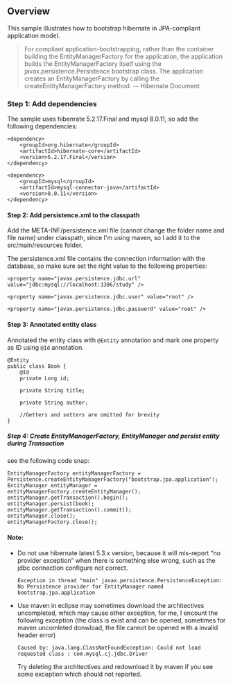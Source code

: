 ## Overview
This sample illustrates how to bootstrap hibernate in JPA-compliant application model. 
> For compliant application-bootstrapping, rather than the container building the EntityManagerFactory for the application, the application builds the EntityManagerFactory itself using the javax.persistence.Persistence bootstrap class. The application creates an EntityManagerFactory by calling the createEntityManagerFactory method.
> -- Hibernate Document

### Step 1: Add dependencies
The sample uses hibenrate 5.2.17.Final and mysql 8.0.11, so add the following dependencies:
```
<dependency>
	<groupId>org.hibernate</groupId>
	<artifactId>hibernate-core</artifactId>
	<version>5.2.17.Final</version>
</dependency>
		
<dependency>
	<groupId>mysql</groupId>
	<artifactId>mysql-connector-java</artifactId>
	<version>8.0.11</version>
</dependency>
```

#### Step 2: Add persistence.xml to the classpath
Add the META-INF/persistence.xml file (cannot change the folder name and file name) under classpath, since I'm using maven, so I add it to the src/main/resources folder.

The persistence.xml file contains the connection information with the database, so make sure set the right value to the following properties:
```
<property name="javax.persistence.jdbc.url"	value="jdbc:mysql://localhost:3306/study" />

<property name="javax.persistence.jdbc.user" value="root" />

<property name="javax.persistence.jdbc.password" value="root" />
```

#### Step 3: Annotated entity class
Annotated the entity class with `@Entity` annotation and mark one property as ID using `@Id` annotation.
```
@Entity
public class Book {
	@Id
    private Long id;

    private String title;

    private String author;
    
    //Getters and setters are omitted for brevity
}
```

##### Step 4: Create EntityManagerFactory, EntityManager and persist entity during Transaction
see the following code snap:
```
EntityManagerFactory entityManagerFactory = Persistence.createEntityManagerFactory("bootstrap.jpa.application");
EntityManager entityManager = entityManagerFactory.createEntityManager();
entityManager.getTransaction().begin();
entityManager.persist(book);
entityManager.getTransaction().commit();
entityManager.close();
entityManagerFactory.close();
```

#### Note:
- Do not use hibernate latest 5.3.x version, because it will mis-report “no provider exception” when there is something else wrong, such as the jdbc connection configure not correct.  
    ```
    Exception in thread "main" javax.persistence.PersistenceException: No Persistence provider for EntityManager named bootstrap.jpa.application
    ```
- Use maven in eclipse may sometimes download the architectives uncompleted, which may cause other exception, for me, I encount the following exception (the class is exist and can be opened, sometimes for maven uncomleted donwload, the file cannot be opened with a invalid header error)
    ```
   Caused by: java.lang.ClassNotFoundException: Could not load requested class : com.mysql.cj.jdbc.Driver
    ```
    Try deleting the architectives and redownload it by maven if you see some exception which should not reported.
